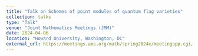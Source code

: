 ```yaml
---
title: "Talk on Schemes of point modules of quantum flag varieties"
collection: talks
type: "Talk"
venue: "Joint Mathematics Meetings (JMM)"
date: 2024-04-06
location: "Howard University, Washington, DC"
external_url: https://meetings.ams.org/math/spring2024e/meetingapp.cgi/Paper/35174
---
```

